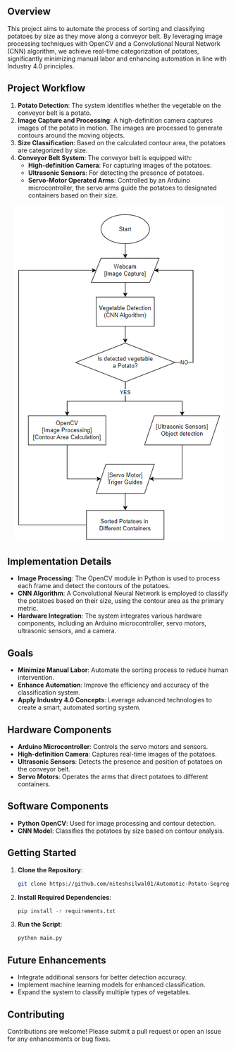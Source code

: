 ## Overview

This project aims to automate the process of sorting and classifying potatoes by size as they move along a conveyor belt. By leveraging image processing techniques with OpenCV and a Convolutional Neural Network (CNN) algorithm, we achieve real-time categorization of potatoes, significantly minimizing manual labor and enhancing automation in line with Industry 4.0 principles.

## Project Workflow

1. **Potato Detection**: The system identifies whether the vegetable on the conveyor belt is a potato. 
2. **Image Capture and Processing**: A high-definition camera captures images of the potato in motion. The images are processed to generate contours around the moving objects.
3. **Size Classification**: Based on the calculated contour area, the potatoes are categorized by size.
4. **Conveyor Belt System**: The conveyor belt is equipped with:
   - **High-definition Camera**: For capturing images of the potatoes.
   - **Ultrasonic Sensors**: For detecting the presence of potatoes.
   - **Servo-Motor Operated Arms**: Controlled by an Arduino microcontroller, the servo arms guide the potatoes to designated containers based on their size.

<p align="center">
  <img src="https://github.com/niteshsilwal01/Automatic-Potato-Segregation/blob/main/images/Process%20Flowchart.png?raw=true" alt="Process Flowchart">
</p>

## Implementation Details

- **Image Processing**: The OpenCV module in Python is used to process each frame and detect the contours of the potatoes.
- **CNN Algorithm**: A Convolutional Neural Network is employed to classify the potatoes based on their size, using the contour area as the primary metric.
- **Hardware Integration**: The system integrates various hardware components, including an Arduino microcontroller, servo motors, ultrasonic sensors, and a camera.

## Goals

- **Minimize Manual Labor**: Automate the sorting process to reduce human intervention.
- **Enhance Automation**: Improve the efficiency and accuracy of the classification system.
- **Apply Industry 4.0 Concepts**: Leverage advanced technologies to create a smart, automated sorting system.

## Hardware Components

- **Arduino Microcontroller**: Controls the servo motors and sensors.
- **High-definition Camera**: Captures real-time images of the potatoes.
- **Ultrasonic Sensors**: Detects the presence and position of potatoes on the conveyor belt.
- **Servo Motors**: Operates the arms that direct potatoes to different containers.

## Software Components

- **Python OpenCV**: Used for image processing and contour detection.
- **CNN Model**: Classifies the potatoes by size based on contour analysis.

## Getting Started

1. **Clone the Repository**:
   ```bash
   git clone https://github.com/niteshsilwal01/Automatic-Potato-Segregation.git
   ```
2. **Install Required Dependencies**:
   ```bash
   pip install -r requirements.txt
   ```
3. **Run the Script**:
   ```bash
   python main.py
   ```

## Future Enhancements

- Integrate additional sensors for better detection accuracy.
- Implement machine learning models for enhanced classification.
- Expand the system to classify multiple types of vegetables.

## Contributing

Contributions are welcome! Please submit a pull request or open an issue for any enhancements or bug fixes.
